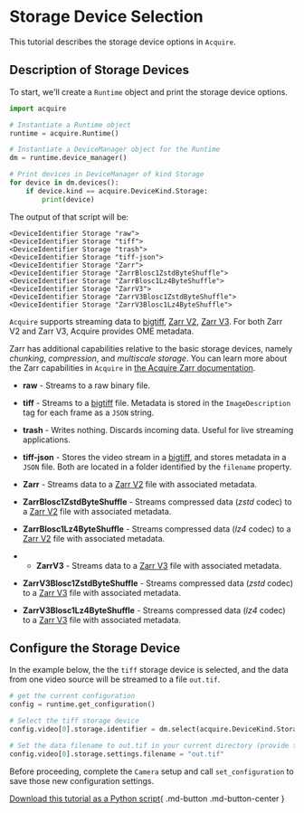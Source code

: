 # Storage Device Selection

This tutorial describes the storage device options in `Acquire`.

## Description of Storage Devices

To start, we'll create a `Runtime` object and print the storage device options.

```python
import acquire

# Instantiate a Runtime object
runtime = acquire.Runtime()

# Instantiate a DeviceManager object for the Runtime
dm = runtime.device_manager()

# Print devices in DeviceManager of kind Storage
for device in dm.devices():
    if device.kind == acquire.DeviceKind.Storage:
        print(device)
```
The output of that script will be:

```
<DeviceIdentifier Storage "raw">
<DeviceIdentifier Storage "tiff">
<DeviceIdentifier Storage "trash">
<DeviceIdentifier Storage "tiff-json">
<DeviceIdentifier Storage "Zarr">
<DeviceIdentifier Storage "ZarrBlosc1ZstdByteShuffle">
<DeviceIdentifier Storage "ZarrBlosc1Lz4ByteShuffle">
<DeviceIdentifier Storage "ZarrV3">
<DeviceIdentifier Storage "ZarrV3Blosc1ZstdByteShuffle">
<DeviceIdentifier Storage "ZarrV3Blosc1Lz4ByteShuffle">
```

`Acquire` supports streaming data to [bigtiff](http://bigtiff.org/), [Zarr V2](https://zarr-specs.readthedocs.io/en/latest/v2/v2.0.html), [Zarr V3](https://zarr-specs.readthedocs.io/en/latest/specs.html). For both Zarr V2 and Zarr V3, Acquire provides OME metadata.

Zarr has additional capabilities relative to the basic storage devices, namely _chunking_, _compression_, and _multiscale storage_. You can learn more about the Zarr capabilities in `Acquire` in [the Acquire Zarr documentation](https://github.com/acquire-project/acquire-driver-zarr/blob/main/README.md).

- **raw** - Streams to a raw binary file.

- **tiff** - Streams to a [bigtiff](http://bigtiff.org/) file. Metadata is stored in the `ImageDescription` tag for each frame as a `JSON` string.

- **trash** - Writes nothing. Discards incoming data. Useful for live streaming applications.

- **tiff-json** - Stores the video stream in a [bigtiff](http://bigtiff.org/), and stores metadata in a `JSON` file. Both are located in a folder identified by the `filename` property.

- **Zarr** - Streams data to a [Zarr V2](https://zarr.readthedocs.io/en/stable/spec/v2.html) file with associated metadata.

- **ZarrBlosc1ZstdByteShuffle** - Streams compressed data (_zstd_ codec) to a [Zarr V2](https://zarr.readthedocs.io/en/stable/spec/v2.html) file with associated metadata.

- **ZarrBlosc1Lz4ByteShuffle** - Streams compressed data (_lz4_ codec) to a [Zarr V2](https://zarr.readthedocs.io/en/stable/spec/v2.html) file with associated metadata.

- - **ZarrV3** - Streams data to a [Zarr V3](https://zarr-specs.readthedocs.io/en/latest/specs.html) file with associated metadata.

- **ZarrV3Blosc1ZstdByteShuffle** - Streams compressed data (_zstd_ codec) to a [Zarr V3](https://zarr-specs.readthedocs.io/en/latest/specs.html) file with associated metadata.

- **ZarrV3Blosc1Lz4ByteShuffle** - Streams compressed data (_lz4_ codec) to a [Zarr V3](https://zarr-specs.readthedocs.io/en/latest/specs.html) file with associated metadata.

## Configure the Storage Device

In the example below, the the `tiff` storage device is selected, and the data from one video source will be streamed to a file `out.tif`.

```python
# get the current configuration
config = runtime.get_configuration()

# Select the tiff storage device
config.video[0].storage.identifier = dm.select(acquire.DeviceKind.Storage, "tiff")

# Set the data filename to out.tif in your current directory (provide the whole filetree to save to a different directory)
config.video[0].storage.settings.filename = "out.tif"
```

Before proceeding, complete the `Camera` setup and call `set_configuration` to save those new configuration settings.

[Download this tutorial as a Python script](storage.py){ .md-button .md-button-center }
